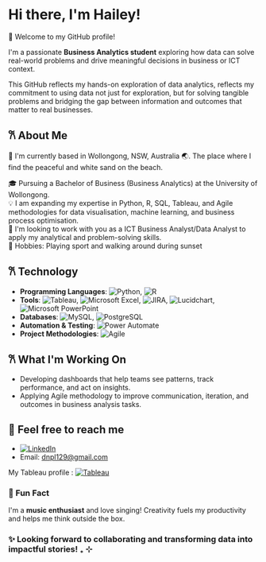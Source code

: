 # Hi there, I'm Hailey!

🌟 Welcome to my GitHub profile!

I'm a passionate **Business Analytics student** exploring how data can solve real-world problems and drive meaningful decisions in business or ICT context. 

This GitHub reflects my hands-on exploration of data analytics, reflects my commitment to using data not just for exploration, but for solving tangible problems and bridging the gap between information and outcomes that matter to real businesses.



## 𐙚 About Me
📍 I'm currently based in Wollongong, NSW, Australia 🌏. The place where I find the peaceful and white sand on the beach. 

🎓 Pursuing a Bachelor of Business (Business Analytics) at the University of Wollongong.  
💡 I am expanding my expertise in Python, R, SQL, Tableau, and Agile methodologies for data visualisation, machine learning, and business process optimisation.  
💬 I'm looking to work with you as a ICT Business Analyst/Data Analyst to apply my analytical and problem-solving skills.  
🧸 Hobbies: Playing sport and walking around during sunset 

## 𐙚 Technology

- **Programming Languages**: ![Python](https://img.shields.io/badge/Python-blue?logo=python&logoColor=white), ![R](https://img.shields.io/badge/R-blue?logo=r&logoColor=white)
- **Tools**: ![Tableau](https://img.shields.io/badge/Tableau-orange?logo=tableau&logoColor=white), ![Microsoft Excel](https://img.shields.io/badge/Microsoft%20Excel-green?logo=microsoft-excel&logoColor=white), ![JIRA](https://img.shields.io/badge/JIRA-blue?logo=jira&logoColor=white), ![Lucidchart](https://img.shields.io/badge/Lucidchart-orange?logo=lucidchart&logoColor=white), ![Microsoft PowerPoint](https://img.shields.io/badge/Microsoft%20PowerPoint-red?logo=microsoft-powerpoint&logoColor=white)
- **Databases**: ![MySQL](https://img.shields.io/badge/MySQL-blue?logo=mysql&logoColor=white), ![PostgreSQL](https://img.shields.io/badge/PostgreSQL-blue?logo=postgresql&logoColor=white)
- **Automation & Testing**: ![Power Automate](https://img.shields.io/badge/Power%20Automate-blue?logo=microsoft-power-automate&logoColor=white)
- **Project Methodologies**: ![Agile](https://img.shields.io/badge/Agile-blue?logo=agile&logoColor=white)

## 𐙚 What I'm Working On

- Developing dashboards that help teams see patterns, track performance, and act on insights.
- Applying Agile methodology to improve communication, iteration, and outcomes in business analysis tasks.
  
## 💌 Feel free to reach me

* [![LinkedIn](https://img.shields.io/badge/LinkedIn-blue?logo=linkedin&style=flat-square)](https://www.linkedin.com/in/hailey-do-868a25278/)
* Email: dnpl129@gmail.com  

My Tableau profile : [![Tableau](https://img.shields.io/badge/Tableau-blue?logo=tableau&style=flat-square)](https://public.tableau.com/app/profile/hailey.do6608/vizzes)  
### 🎵 Fun Fact  
I'm a **music enthusiast** and love singing! Creativity fuels my productivity and helps me think outside the box.

### ✨ **Looking forward to collaborating and transforming data into impactful stories!** ₊ ⊹


<!---
hailey129/hailey129 is a ✨ special ✨ repository because its `README.md` (this file) appears on your GitHub profile.
You can click the Preview link to take a look at your changes.
--->
